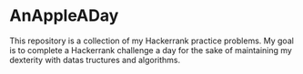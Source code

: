 # AnAppleADay

This repository is a collection of my Hackerrank practice problems. My goal is to 
complete a Hackerrank challenge a day for the sake of maintaining my dexterity with 
datas tructures and algorithms.  
